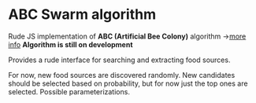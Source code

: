 # ABC Swarm algorithm

Rude JS implementation of **ABC (Artificial Bee Colony)** algorithm ->[more info](https://en.wikipedia.org/wiki/Artificial_bee_colony_algorithm)
**Algorithm is still on development**


Provides a rude interface for searching and extracting food sources.

For now, new food sources are discovered randomly.
New candidates should be selected based on probability, but for now just the top ones are selected. Possible parameterizations.
<!--stackedit_data:
eyJoaXN0b3J5IjpbLTI3MjYwMjQ4Niw4NDA4NDAwNjIsNTA3OD
AwMTkyLC0xNTUzMDk1NDU1LC05ODc0OTc2OTVdfQ==
-->